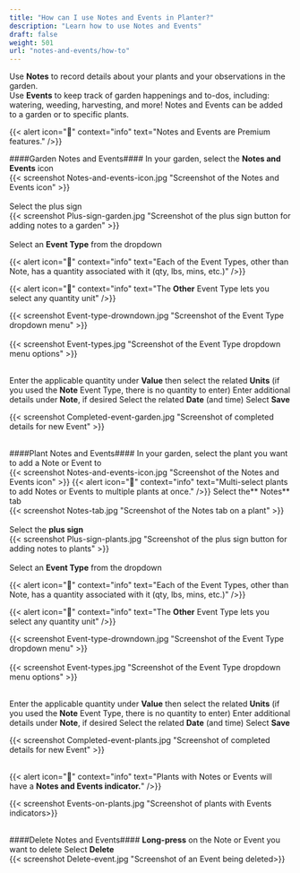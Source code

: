 ```yaml
---
title: "How can I use Notes and Events in Planter?"
description: "Learn how to use Notes and Events"
draft: false
weight: 501
url: "notes-and-events/how-to"
---
```


Use **Notes** to record details about your plants and your observations in the garden.<br />
Use **Events** to keep track of garden happenings and to-dos, including: watering, weeding, harvesting, and more!
Notes and Events can be added to a garden or to specific plants.

{{< alert icon="💸" context="info" text="Notes and Events are Premium features." />}}

####Garden Notes and Events####
In your garden, select the **Notes and Events** icon<br />
{{< screenshot Notes-and-events-icon.jpg "Screenshot of the Notes and Events icon" >}}<br /><br />
Select the plus sign<br />
{{< screenshot Plus-sign-garden.jpg "Screenshot of the plus sign button for adding notes to a garden" >}}<br /><br />
Select an **Event Type** from the dropdown

{{< alert icon="🌱" context="info" text="Each of the Event Types, other than Note, has a quantity associated with it (qty, lbs, mins, etc.)" />}}

{{< alert icon="🌿" context="info" text="The **Other** Event Type lets you select any quantity unit" />}}

{{< screenshot Event-type-drowndown.jpg "Screenshot of the Event Type dropdown menu" >}}<br /><br />
{{< screenshot Event-types.jpg "Screenshot of the Event Type dropdown menu options" >}}<br /><br />

Enter the applicable quantity under **Value** then select the related **Units** (if you used the **Note** Event Type, there is no quantity to enter)
Enter additional details under **Note**, if desired
Select the related **Date** (and time)
Select **Save**

{{< screenshot Completed-event-garden.jpg "Screenshot of completed details for new Event" >}}<br /><br />

####Plant Notes and Events####
In your garden, select the plant you want to add a Note or Event to<br />
{{< screenshot Notes-and-events-icon.jpg "Screenshot of the Notes and Events icon" >}}
{{< alert icon="🥬" context="info" text="Multi-select plants to add Notes or Events to multiple plants at once." />}}
Select the** Notes** tab <br />
{{< screenshot Notes-tab.jpg "Screenshot of the Notes tab on a plant" >}}<br /><br />
Select the **plus sign**<br />
{{< screenshot Plus-sign-plants.jpg "Screenshot of the plus sign button for adding notes to plants" >}}<br /><br />
Select an **Event Type** from the dropdown

{{< alert icon="🌱" context="info" text="Each of the Event Types, other than Note, has a quantity associated with it (qty, lbs, mins, etc.)" />}}

{{< alert icon="🌿" context="info" text="The **Other** Event Type lets you select any quantity unit" />}}

{{< screenshot Event-type-drowndown.jpg "Screenshot of the Event Type dropdown menu" >}}<br /><br />
{{< screenshot Event-types.jpg "Screenshot of the Event Type dropdown menu options" >}}<br /><br />

Enter the applicable quantity under **Value** then select the related **Units** (if you used the **Note** Event Type, there is no quantity to enter)
Enter additional details under **Note**, if desired
Select the related **Date** (and time)
Select **Save**

{{< screenshot Completed-event-plants.jpg "Screenshot of completed details for new Event" >}}<br /><br />

{{< alert icon="🍅" context="info" text="Plants with Notes or Events will have a **Notes and Events indicator.**" />}}

{{< screenshot Events-on-plants.jpg "Screenshot of plants with Events indicators>}}<br /><br />

####Delete Notes and Events####
**Long-press** on the Note or Event you want to delete
Select **Delete**<br>
{{< screenshot Delete-event.jpg "Screenshot of an Event being deleted>}}
